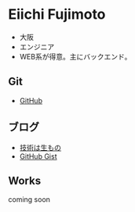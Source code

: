 Eiichi Fujimoto
===

- 大阪
- エンジニア
 - WEB系が得意。主にバックエンド。

Git
---
- [GitHub](https://github.com/eiichi-worker) 


ブログ
---
- [技術は生もの](http://blog.noraneko.work/)
- [GitHub Gist](https://gist.github.com/eiichi-worker)


Works
---
coming soon
